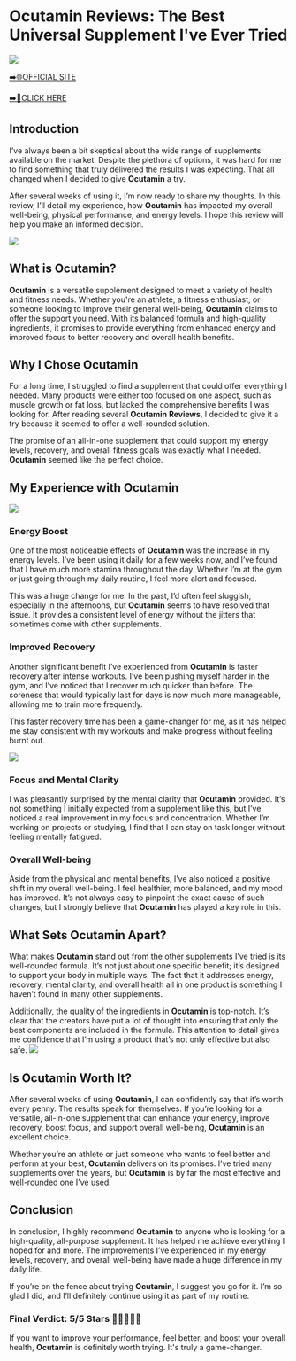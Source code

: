 # Ocutamin Reviews: The Best Universal Supplement I've Ever Tried

[![](https://static.vecteezy.com/system/resources/thumbnails/019/896/014/small/buy-now-gradient-button-with-cart-symbol-buy-now-illustration-png.png)](https://edetoop.top/lander/sugarpreland-1/ocutamin.html) 

[➡️🌐OFFICIAL SITE](https://edetoop.top/lander/sugarpreland-1/ocutamin.html) 

[➡️🔗CLICK HERE](https://edetoop.top/lander/sugarpreland-1/ocutamin.html) 


## Introduction

I’ve always been a bit skeptical about the wide range of supplements available on the market. Despite the plethora of options, it was hard for me to find something that truly delivered the results I was expecting. That all changed when I decided to give **Ocutamin** a try.

After several weeks of using it, I’m now ready to share my thoughts. In this review, I’ll detail my experience, how **Ocutamin** has impacted my overall well-being, physical performance, and energy levels. I hope this review will help you make an informed decision. 

[![](https://wallpapers.com/images/hd/red-order-now-button-udg4jcj4arvn8b0n-2.png)](https://edetoop.top/lander/sugarpreland-1/ocutamin.html)  

## What is Ocutamin?

**Ocutamin** is a versatile supplement designed to meet a variety of health and fitness needs. Whether you're an athlete, a fitness enthusiast, or someone looking to improve their general well-being, **Ocutamin** claims to offer the support you need. With its balanced formula and high-quality ingredients, it promises to provide everything from enhanced energy and improved focus to better recovery and overall health benefits.

## Why I Chose Ocutamin

For a long time, I struggled to find a supplement that could offer everything I needed. Many products were either too focused on one aspect, such as muscle growth or fat loss, but lacked the comprehensive benefits I was looking for. After reading several **Ocutamin Reviews**, I decided to give it a try because it seemed to offer a well-rounded solution.

The promise of an all-in-one supplement that could support my energy levels, recovery, and overall fitness goals was exactly what I needed. **Ocutamin** seemed like the perfect choice.

## My Experience with Ocutamin

[![](https://static.vecteezy.com/system/resources/thumbnails/019/896/014/small/buy-now-gradient-button-with-cart-symbol-buy-now-illustration-png.png)](https://edetoop.top/lander/sugarpreland-1/ocutamin.html)

### Energy Boost

One of the most noticeable effects of **Ocutamin** was the increase in my energy levels. I’ve been using it daily for a few weeks now, and I’ve found that I have much more stamina throughout the day. Whether I’m at the gym or just going through my daily routine, I feel more alert and focused.

This was a huge change for me. In the past, I’d often feel sluggish, especially in the afternoons, but **Ocutamin** seems to have resolved that issue. It provides a consistent level of energy without the jitters that sometimes come with other supplements.

### Improved Recovery

Another significant benefit I’ve experienced from **Ocutamin** is faster recovery after intense workouts. I’ve been pushing myself harder in the gym, and I’ve noticed that I recover much quicker than before. The soreness that would typically last for days is now much more manageable, allowing me to train more frequently.

This faster recovery time has been a game-changer for me, as it has helped me stay consistent with my workouts and make progress without feeling burnt out.

[![](https://wallpapers.com/images/hd/red-order-now-button-udg4jcj4arvn8b0n-2.png)](https://edetoop.top/lander/sugarpreland-1/ocutamin.html)  

### Focus and Mental Clarity

I was pleasantly surprised by the mental clarity that **Ocutamin** provided. It’s not something I initially expected from a supplement like this, but I’ve noticed a real improvement in my focus and concentration. Whether I’m working on projects or studying, I find that I can stay on task longer without feeling mentally fatigued.

### Overall Well-being

Aside from the physical and mental benefits, I’ve also noticed a positive shift in my overall well-being. I feel healthier, more balanced, and my mood has improved. It’s not always easy to pinpoint the exact cause of such changes, but I strongly believe that **Ocutamin** has played a key role in this.

## What Sets Ocutamin Apart?

What makes **Ocutamin** stand out from the other supplements I’ve tried is its well-rounded formula. It’s not just about one specific benefit; it’s designed to support your body in multiple ways. The fact that it addresses energy, recovery, mental clarity, and overall health all in one product is something I haven’t found in many other supplements.

Additionally, the quality of the ingredients in **Ocutamin** is top-notch. It’s clear that the creators have put a lot of thought into ensuring that only the best components are included in the formula. This attention to detail gives me confidence that I’m using a product that’s not only effective but also safe.
[![](https://static.vecteezy.com/system/resources/thumbnails/019/896/014/small/buy-now-gradient-button-with-cart-symbol-buy-now-illustration-png.png)](https://edetoop.top/lander/sugarpreland-1/ocutamin.html)
## Is Ocutamin Worth It?

After several weeks of using **Ocutamin**, I can confidently say that it’s worth every penny. The results speak for themselves. If you’re looking for a versatile, all-in-one supplement that can enhance your energy, improve recovery, boost focus, and support overall well-being, **Ocutamin** is an excellent choice.

Whether you’re an athlete or just someone who wants to feel better and perform at your best, **Ocutamin** delivers on its promises. I’ve tried many supplements over the years, but **Ocutamin** is by far the most effective and well-rounded one I’ve used.

## Conclusion

In conclusion, I highly recommend **Ocutamin** to anyone who is looking for a high-quality, all-purpose supplement. It has helped me achieve everything I hoped for and more. The improvements I’ve experienced in my energy levels, recovery, and overall well-being have made a huge difference in my daily life.

If you’re on the fence about trying **Ocutamin**, I suggest you go for it. I’m so glad I did, and I’ll definitely continue using it as part of my routine.

### Final Verdict: 5/5 Stars 🌟🌟🌟🌟🌟

If you want to improve your performance, feel better, and boost your overall health, **Ocutamin** is definitely worth trying. It's truly a game-changer.
